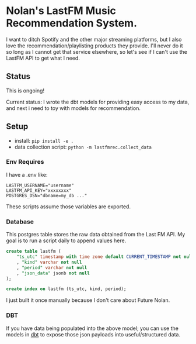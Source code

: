 # Nolan's LastFM Music Recommendation System.

I want to ditch Spotify and the other major streaming platforms, but I also love the recommendation/playlisting products they provide.
I'll never do it so long as I cannot get that service elsewhere, so let's see if I can't use the LastFM API to get what I need.

## Status

This is ongoing! 

Current status: I wrote the dbt models for providing easy access to my data, and next i need to toy with 
models for recommendation. 

## Setup 

- install: `pip install -e .`
- data collection script: `python -m lastfmrec.collect_data`

### Env Requires

I have a .env like:

```
LASTFM_USERNAME="username"
LASTFM_API_KEY="xxxxxxxx"
POSTGRES_DSN="dbname=my_db ..."
```

These scripts assume those variables are exported.

### Database

This postgres table stores the raw data obtained from the Last FM API. My goal is to run a script daily to append values here.

```sql
create table lastfm (
    "ts_utc" timestamp with time zone default CURRENT_TIMESTAMP not null
    , "kind" varchar not null
    , "period" varchar not null
    , "json_data" jsonb not null
);

create index on lastfm (ts_utc, kind, period);
```

I just built it once manually because I don't care about Future Nolan.


### DBT

If you have data being populated into the above model; you can use the models in [dbt](dbt/) to expose those json payloads into useful/structured data.
